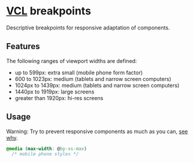 # [VCL](https://vcl.github.io/) breakpoints

Descriptive breakpoints for responsive adaptation of components.

## Features

The following ranges of viewport widths are defined:

- up to 599px: extra small (mobile phone form factor)
- 600 to 1023px: medium (tablets and narrow screen computers)
- 1024px to 1439px: medium (tablets and narrow screen computers)
- 1440px to 1919px: large screens
- greater than 1920px: hi-res screens

## Usage

Warning: Try to prevent responsive components as much as you can,
[see why](https://vcl.github.io/#responsive-css-via-media-queries).

```css
@media (max-width: @bp-xs-max)
  /* mobile phone styles */
```
